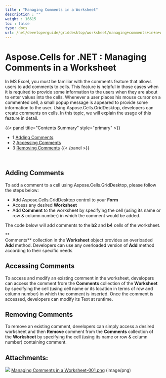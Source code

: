 ```yaml
---
title : "Managing Comments in a Worksheet" 
description : "" 
weight : 16615 
toc : false
type: docs
url: /net/developerguide/griddesktop/worksheet/managing+comments+in+a+worksheet/
---
```


# Aspose.Cells for .NET : Managing Comments in a Worksheet


In MS Excel, you must be familiar with the comments feature that allows users to add comments to cells. This feature is helpful in those cases when it is required to provide some information to the users when they are about to enter values into the cells. Whenever a user places his mouse cursor on a commented cell, a small popup message is appeared to provide some information to the user. Using Aspose.Cells.GridDesktop, developers can create comments on cells. In this topic, we will explain the usage of this feature in detail.

{{< panel title="Contents Summary" style="primary" >}}
*   1 [Adding Comments](#adding-comments)
*   2 [Accessing Comments](#accessing-comments)
*   3 [Removing Comments](#removing-comments)
{{< /panel >}}
 

 

## Adding Comments

To add a comment to a cell using Aspose.Cells.GridDesktop, please follow the steps below:

*   Add Aspose.Cells.GridDesktop control to your **Form**
*   Access any desired **Worksheet**
*   Add **Comment** to the worksheet by specifying the cell (using its name or row & column number) in which the comment would be added.

The code below will add comments to the **b2** and **b4** cells of the worksheet.

**  
Comments** collection in the **Worksheet** object provides an overloaded **Add** method. Developers can use any overloaded version of **Add** method according to their specific needs.

## Accessing Comments

To access and modify an existing comment in the worksheet, developers can access the comment from the **Comments** collection of the **Worksheet** by specifying the cell (using cell name or its location in terms of row and column number) in which the comment is inserted. Once the comment is accessed, developers can modify its Text at runtime.

## Removing Comments

To remove an existing comment, developers can simply access a desired worksheet and then **Remove** comment from the **Comments** collection of the **Worksheet** by specifying the cell (using its name or row & column number) containing comment.

## Attachments:

![](https://docs2.aspose.com/cells/net/images/icons/bullet_blue.gif) [Managing Comments in a Worksheet-001.png](https://docs2.aspose.com/cells/net/attachments/5017763/5113814.png) (image/png)  

